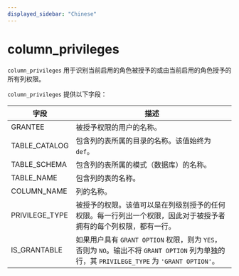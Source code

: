 ```yaml
---
displayed_sidebar: "Chinese"
---
```


# column_privileges

`column_privileges` 用于识别当前启用的角色被授予的或由当前启用的角色授予的所有列权限。

`column_privileges` 提供以下字段：

| 字段           | 描述                                                         |
| -------------- | ------------------------------------------------------------ |
| GRANTEE        | 被授予权限的用户的名称。                                     |
| TABLE_CATALOG  | 包含列的表所属的目录的名称。该值始终为 `def`。               |
| TABLE_SCHEMA   | 包含列的表所属的模式（数据库）的名称。                       |
| TABLE_NAME     | 包含列的表的名称。                                           |
| COLUMN_NAME    | 列的名称。                                                   |
| PRIVILEGE_TYPE | 被授予的权限。该值可以是在列级别授予的任何权限。每一行列出一个权限，因此对于被授予者拥有的每个列权限，都有一行。 |
| IS_GRANTABLE   | 如果用户具有 `GRANT OPTION` 权限，则为 `YES`，否则为 `NO`。输出不将 `GRANT OPTION` 列为单独的行，其 `PRIVILEGE_TYPE` 为 `'GRANT OPTION'`。 |

